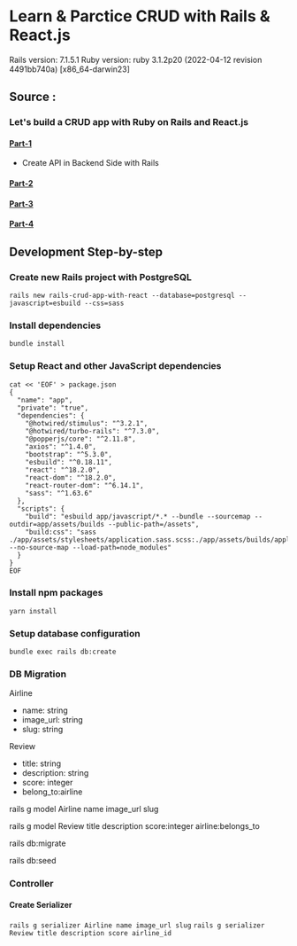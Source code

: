 # Learn & Parctice CRUD with Rails & React.js

Rails version: 7.1.5.1
Ruby version: ruby 3.1.2p20 (2022-04-12 revision 4491bb740a) [x86_64-darwin23]

## Source :

### Let's build a CRUD app with Ruby on Rails and React.js

#### **[Part-1](https://youtu.be/oyjzi837wME?si=5mG2ldgOrUJub4t1)**

- Create API in Backend Side with Rails

#### **[Part-2](https://youtu.be/F0xErjOtJAQ?si=upcu_KNwmmsvNgMw)**

#### **[Part-3](https://youtu.be/R19RT76rRa8?si=m6JJY9d26n4iCpDJ)**

#### **[Part-4](https://youtu.be/iqh9enFWHuY?si=YDc4IaLZEXs5E-sX)**

## Development Step-by-step

### Create new Rails project with PostgreSQL

`rails new rails-crud-app-with-react --database=postgresql --javascript=esbuild --css=sass`

### Install dependencies

`bundle install`

### Setup React and other JavaScript dependencies

```
cat << 'EOF' > package.json
{
  "name": "app",
  "private": "true",
  "dependencies": {
    "@hotwired/stimulus": "^3.2.1",
    "@hotwired/turbo-rails": "^7.3.0",
    "@popperjs/core": "^2.11.8",
    "axios": "^1.4.0",
    "bootstrap": "^5.3.0",
    "esbuild": "^0.18.11",
    "react": "^18.2.0",
    "react-dom": "^18.2.0",
    "react-router-dom": "^6.14.1",
    "sass": "^1.63.6"
  },
  "scripts": {
    "build": "esbuild app/javascript/*.* --bundle --sourcemap --outdir=app/assets/builds --public-path=/assets",
    "build:css": "sass ./app/assets/stylesheets/application.sass.scss:./app/assets/builds/application.css --no-source-map --load-path=node_modules"
  }
}
EOF
```

### Install npm packages

`yarn install`

### Setup database configuration

`bundle exec rails db:create`

### DB Migration

Airline

- name: string
- image_url: string
- slug: string

Review

- title: string
- description: string
- score: integer
- belong_to:airline

rails g model Airline name image_url slug

rails g model Review title description score:integer airline:belongs_to

rails db:migrate

rails db:seed

### Controller

#### Create Serializer

`rails g serializer Airline name image_url slug`
`rails g serializer Review title description score airline_id`
